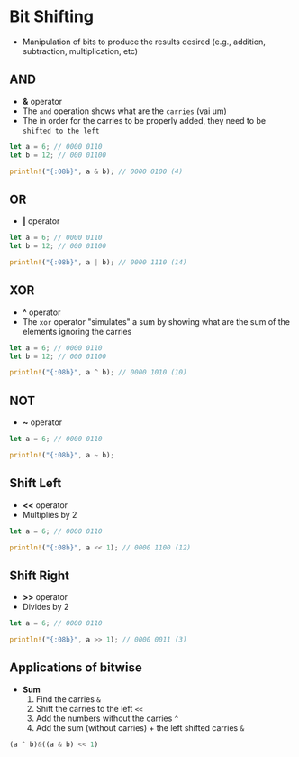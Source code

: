 # Bit Shifting

- Manipulation of bits to produce the results desired (e.g., addition, subtraction, multiplication, etc)

## AND

- **&** operator
- The `and` operation shows what are the `carries` (vai um)
- The in order for the carries to be properly added, they need to be `shifted to the left`

```rust
let a = 6; // 0000 0110
let b = 12; // 000 01100

println!("{:08b}", a & b); // 0000 0100 (4)
```

## OR

- **|** operator

```rust
let a = 6; // 0000 0110
let b = 12; // 000 01100

println!("{:08b}", a | b); // 0000 1110 (14)
```

## XOR

- **^** operator
- The `xor` operator "simulates" a sum by showing what are the sum of the elements ignoring the carries

```rust
let a = 6; // 0000 0110
let b = 12; // 000 01100

println!("{:08b}", a ^ b); // 0000 1010 (10)
```

## NOT

- **~** operator

```rust
let a = 6; // 0000 0110

println!("{:08b}", a ~ b);
```

## Shift Left

- **<<** operator
- Multiplies by 2

```rust
let a = 6; // 0000 0110

println!("{:08b}", a << 1); // 0000 1100 (12)
```

## Shift Right

- **>>** operator
- Divides by 2

```rust
let a = 6; // 0000 0110

println!("{:08b}", a >> 1); // 0000 0011 (3)
```

## Applications of bitwise

- **Sum**
    1. Find the carries `&`
    1. Shift the carries to the left `<<`
    1. Add the numbers without the carries `^`
    1. Add the sum (without carries) + the left shifted carries `&`

```python
(a ^ b)&((a & b) << 1)
```
